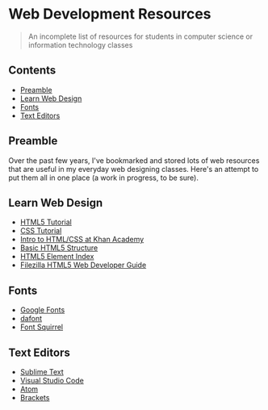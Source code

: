 # Web Development Resources
 
> An incomplete list of resources for students in computer science or information technology classes
 
## Contents
- [Preamble](#preamble)
- [Learn Web Design](#learn-web-design)
- [Fonts](#fonts)
- [Text Editors](#text-editors)

## Preamble
Over the past few years, I've bookmarked and stored lots of web resources that are useful in my everyday web designing classes. Here's an attempt to put them all in one place (a work in progress, to be sure).

## Learn Web Design

- [HTML5 Tutorial](https://www.w3schools.com/html/)
- [CSS Tutorial](https://www.w3schools.com/css/)
- [Intro to HTML/CSS at Khan Academy](https://www.khanacademy.org/computing/computer-programming/html-css)
- [Basic HTML5 Structure](https://css-tricks.com/snippets/html/html5-page-structure/)
- [HTML5 Element Index](http://html5doctor.com/element-index/)
- [Filezilla HTML5 Web Developer Guide](https://developer.mozilla.org/en-US/docs/Web/Guide/HTML/HTML5)

## Fonts

- [Google Fonts](https://www.google.com/fonts)
- [dafont](http://www.dafont.com/)
- [Font Squirrel](http://www.fontsquirrel.com/)

## Text Editors

- [Sublime Text](https://github.com/dreikanter/sublime-bookmarks#readme)
- [Visual Studio Code](https://github.com/viatsko/awesome-vscode#readme)
- [Atom](https://atom.io/)
- [Brackets](http://brackets.io/)
